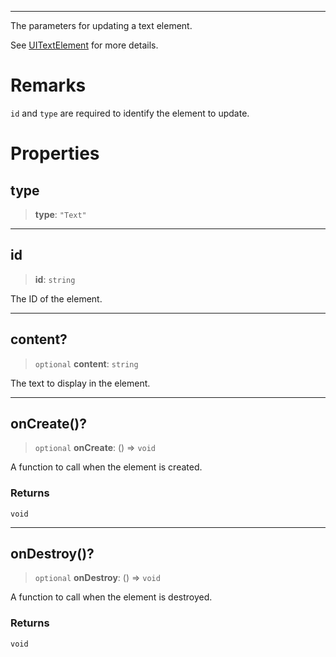 ***

The parameters for updating a text element.

See [UITextElement](UITextElement.md) for more details.

# Remarks

`id` and `type` are required to identify the element to update.

# Properties

## type

> **type**: `"Text"`

***

## id

> **id**: `string`

The ID of the element.

***

## content?

> `optional` **content**: `string`

The text to display in the element.

***

## onCreate()?

> `optional` **onCreate**: () => `void`

A function to call when the element is created.

### Returns

`void`

***

## onDestroy()?

> `optional` **onDestroy**: () => `void`

A function to call when the element is destroyed.

### Returns

`void`
